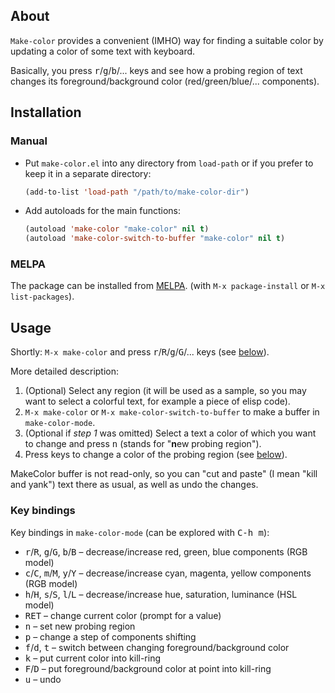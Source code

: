 ## About

`Make-color` provides a convenient (IMHO) way for finding a suitable
color by updating a color of some text with keyboard.

Basically, you press <kbd>r</kbd>/<kbd>g</kbd>/<kbd>b</kbd>/... keys and
see how a probing region of text changes its foreground/background color
(red/green/blue/... components).

## Installation

### Manual

- Put `make-color.el` into any directory from `load-path` or if you
  prefer to keep it in a separate directory:

  ```lisp
  (add-to-list 'load-path "/path/to/make-color-dir")
  ```

- Add autoloads for the main functions:

  ```lisp
  (autoload 'make-color "make-color" nil t)
  (autoload 'make-color-switch-to-buffer "make-color" nil t)
  ```

### MELPA

The package can be installed from [MELPA](http://melpa.milkbox.net).
(with `M-x package-install` or `M-x list-packages`).

## Usage

Shortly: `M-x make-color` and press
<kbd>r</kbd>/<kbd>R</kbd>/<kbd>g</kbd>/<kbd>G</kbd>/... keys (see
[below](#key-bindings)).

More detailed description:

1. (Optional) Select any region (it will be used as a sample, so you may
   want to select a colorful text, for example a piece of elisp code).
2. `M-x make-color` or `M-x make-color-switch-to-buffer` to make a
   buffer in `make-color-mode`.
3. (Optional if *step 1* was omitted) Select a text a color of which you
   want to change and press <kbd>n</kbd> (stands for "**n**ew probing region").
4. Press keys to change a color of the probing region (see
   [below](#key-bindings)).

MakeColor buffer is not read-only, so you can "cut and paste" (I mean
"kill and yank") text there as usual, as well as undo the changes.

### Key bindings

Key bindings in `make-color-mode` (can be explored with <kbd>C-h m</kbd>):

- <kbd>r</kbd>/<kbd>R</kbd>, <kbd>g</kbd>/<kbd>G</kbd>,
  <kbd>b</kbd>/<kbd>B</kbd> – decrease/increase red, green, blue
  components (RGB model)
- <kbd>c</kbd>/<kbd>C</kbd>, <kbd>m</kbd>/<kbd>M</kbd>,
  <kbd>y</kbd>/<kbd>Y</kbd> – decrease/increase cyan, magenta, yellow
  components (RGB model)
- <kbd>h</kbd>/<kbd>H</kbd>, <kbd>s</kbd>/<kbd>S</kbd>,
  <kbd>l</kbd>/<kbd>L</kbd> – decrease/increase hue, saturation, luminance
  (HSL model)
- <kbd>RET</kbd> – change current color (prompt for a value)
- <kbd>n</kbd> – set new probing region
- <kbd>p</kbd> – change a step of components shifting
- <kbd>f</kbd>/<kbd>d</kbd>, <kbd>t</kbd> – switch between changing
  foreground/background color
- <kbd>k</kbd> – put current color into kill-ring
- <kbd>F</kbd>/<kbd>D</kbd> – put foreground/background color at point
  into kill-ring
- <kbd>u</kbd> – undo

